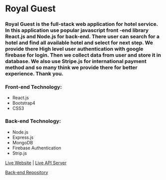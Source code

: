 # Royal Guest

### Royal Guest is the full-stack web application for hotel service. In this application use popular javascript front -end library React.js and Node.js for back-end. There user can search for a hotel and find all available hotel and select for next step. We provide there High level user authentication with google firebase for login. Then we collect data from user and store it in database. We also use Stripe.js for international payment method and so many think we provide there for better experience. Thank you.

### Front-end Technology:

* React.js
* Bootstrap4
* CSS3

### Back-end Technology:

* Node.js
* Express.js
* MongoDB
* Firebase Authentication
* Strip.js


[Live Website](https://ak-inductry-auth.web.app/) | [Live API Server](https://calm-anchorage-95047.herokuapp.com/)

[Back-end Repository](https://github.com/mdumar112233/ak-industry-assignment-11-server)